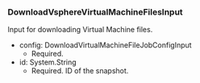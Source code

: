 ### DownloadVsphereVirtualMachineFilesInput
Input for downloading Virtual Machine files.

- config: DownloadVirtualMachineFileJobConfigInput
  - Required. 
- id: System.String
  - Required. ID of the snapshot.
